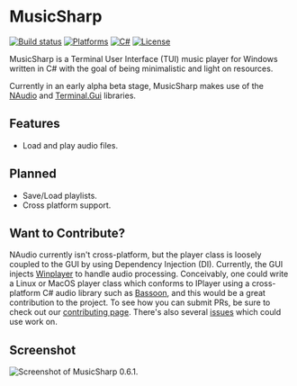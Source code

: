# MusicSharp
[![Build status](https://github.com/markjamesm/MusicSharp/workflows/.NET%20Core/badge.svg?branch=main)](https://github.com/markjamesm/MusicSharp/actions) [![Platforms](https://img.shields.io/badge/Platforms-Windows-blue)]() [![C#](https://img.shields.io/badge/Language-CSharp-darkgreen.svg)](https://en.wikipedia.org/wiki/C_Sharp_(programming_language)) [![License](https://img.shields.io/badge/License-GPL-orange.svg)](https://www.gnu.org/licenses/gpl-3.0.en.html)

MusicSharp is a Terminal User Interface (TUI) music player for Windows written in C# with the goal of being minimalistic and light on resources.

Currently in an early alpha beta stage, MusicSharp makes use of the [NAudio](https://github.com/naudio/NAudio) and [Terminal.Gui](https://github.com/migueldeicaza/gui.cs) libraries.

## Features

- Load and play audio files.

## Planned

- Save/Load playlists.
- Cross platform support.

## Want to Contribute?

NAudio currently isn't cross-platform, but the player class is loosely coupled to the GUI by using Dependency Injection (DI). Currently, the GUI injects [Winplayer](https://github.com/markjamesm/MusicSharp/blob/main/src/model/WinPlayer.cs) to handle audio processing. Conceivably, one could write a Linux or MacOS player class which conforms to IPlayer using a cross-platform C# audio library such as [Bassoon](https://gitlab.com/define-private-public/Bassoon), and this would be a great contribution to the project. To see how you can submit PRs, be sure to check out our [contributing page](https://github.com/markjamesm/MusicSharp/blob/main/CONTRIBUTING.md). There's also several [issues](https://github.com/markjamesm/MusicSharp/issues) which could use work on.

## Screenshot

<img src="https://user-images.githubusercontent.com/20845425/97771186-c8f72980-1b10-11eb-9082-cf053eb8fd5a.png" alt="Screenshot of MusicSharp 0.6.1.">